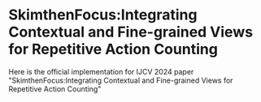 #  SkimthenFocus:Integrating Contextual and Fine-grained Views for Repetitive Action Counting

Here is the official implementation for IJCV 2024 paper "SkimthenFocus:Integrating Contextual and Fine-grained Views for Repetitive Action Counting" 

